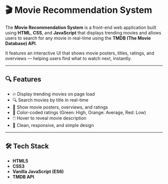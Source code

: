 # 🎬 Movie Recommendation System

The **Movie Recommendation System** is a front-end web application built using **HTML**, **CSS**, and **JavaScript** that displays trending movies and allows users to search for any movie in real-time using the **TMDB (The Movie Database) API**.

It features an interactive UI that shows movie posters, titles, ratings, and overviews — helping users find what to watch next, instantly.

---

## 🔍 Features

- 🔥 Display trending movies on page load
- 🔍 Search movies by title in real-time
- 🎥 Show movie posters, overviews, and ratings
- 🎨 Color-coded ratings (Green: High, Orange: Average, Red: Low)
- 🖱️ Hover to reveal movie description
- 🧩 Clean, responsive, and simple design

---

## 🛠️ Tech Stack

- **HTML5**
- **CSS3**
- **Vanilla JavaScript (ES6)**
- **TMDB API**
